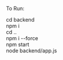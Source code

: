 To Run:

cd backend
<br/>
npm i
<br/>
cd ..
<br/>
npm i --force
<br/>
npm start
<br/>
node backend/app.js
